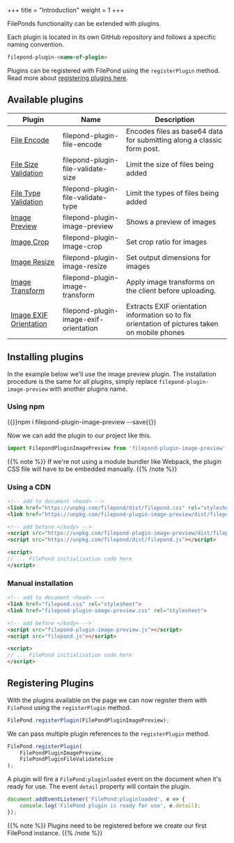 +++
title = "Introduction"
weight = 1
+++

FilePonds functionality can be extended with plugins.

Each plugin is located in its own GitHub repository and follows a specific naming convention.

```html
filepond-plugin-<name-of-plugin>
```

Plugins can be registered with FilePond using the `registerPlugin` method. Read more about [registering plugins here](#registering-plugins).

## Available plugins

| Plugin                                              | Name                                   | Description                                                                                    |
| --------------------------------------------------- | -------------------------------------- | ---------------------------------------------------------------------------------------------- |
| [File Encode](../file-encode)                       | filepond-plugin-file-encode            | Encodes files as base64 data for submitting along a classic form post.                         |
| [File Size Validation](../file-validate-size)       | filepond-plugin-file-validate-size     | Limit the size of files being added                                                            |
| [File Type Validation](../file-validate-type)       | filepond-plugin-file-validate-type     | Limit the types of files being added                                                           |
| [Image Preview](../image-preview)                   | filepond-plugin-image-preview          | Shows a preview of images                                                                      |
| [Image Crop](../image-crop)                         | filepond-plugin-image-crop             | Set crop ratio for images                                                                      |
| [Image Resize](../image-resize)                     | filepond-plugin-image-resize           | Set output dimensions for images                                                               |
| [Image Transform](../image-transform)               | filepond-plugin-image-transform        | Apply image transforms on the client before uploading.                                         |
| [Image EXIF Orientation](../image-exif-orientation) | filepond-plugin-image-exif-orientation | Extracts EXIF orientation information so to fix orientation of pictures taken on mobile phones |

## Installing plugins

In the example below we'll use the image preview plugin. The installation procedure is the same for all plugins, simply replace `filepond-plugin-image-preview` with another plugins name.

### Using npm

{{<cmd>}}npm i filepond-plugin-image-preview --save{{</cmd>}}

Now we can add the plugin to our project like this.

```js
import FilepondPluginImagePreview from 'filepond-plugin-image-preview';
```

{{% note %}}
If we're not using a module bundler like Webpack, the plugin CSS file will have to be embedded manually.
{{% /note %}}

### Using a CDN

```html
<!-- add to document <head> -->
<link href="https://unpkg.com/filepond/dist/filepond.css" rel="stylesheet">
<link href="https://unpkg.com/filepond-plugin-image-preview/dist/filepond-plugin-image-preview.css" rel="stylesheet">

<!-- add before </body> -->
<script src="https://unpkg.com/filepond-plugin-image-preview/dist/filepond-plugin-image-preview.js"></script>
<script src="https://unpkg.com/filepond/dist/filepond.js"></script>

<script>
// ... FilePond initialisation code here
</script>
```

### Manual installation

```html
<!-- add to document <head> -->
<link href="filepond.css" rel="stylesheet">
<link href="filepond-plugin-image-preview.css" rel="stylesheet">

<!-- add before </body> -->
<script src="filepond-plugin-image-preview.js"></script>
<script src="filepond.js"></script>

<script>
// ... FilePond initialisation code here
</script>
```

## Registering Plugins

With the plugins available on the page we can now register them with `FilePond` using the `registerPlugin` method.

```js
FilePond.registerPlugin(FilePondPluginImagePreview);
```

We can pass multiple plugin references to the `registerPlugin` method.

```js
FilePond.registerPlugin(
    FilePondPluginImagePreview,
    FilePondPluginFileValidateSize
);
```

A plugin will fire a `FilePond:pluginloaded` event on the document when it's ready for use. The event `detail` property will contain the plugin.

```js
document.addEventListener('FilePond:pluginloaded', e => {
    console.log('FilePond plugin is ready for use', e.detail);
});
```

{{% note %}}
Plugins need to be registered before we create our first FilePond instance.
{{% /note %}}
